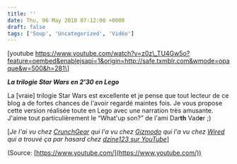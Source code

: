```yaml
---
title: ''
date: Thu, 06 May 2010 07:12:00 +0000
draft: false
tags: ['Soup', 'Uncategorized', 'Vidéo']
---
```


\[youtube https://www.youtube.com/watch?v=z0z\_TU4Gw5o?feature=oembed&enablejsapi=1&origin=http://safe.txmblr.com&wmode=opaque&w=500&h=281\]

_**La trilogie Star Wars en 2'30 en Lego**_

La \[vraie\] trilogie Star Wars est excellente et je pense que tout lecteur de ce blog a de fortes chances de l'avoir regardé maintes fois. Je vous propose cette version réalisée toute en Lego avec une narration très amusante. J'aime tout particulièrement le “What'up son?” de l'ami Dar**th** Vad**e**r ;)

\[_Je l'ai vu chez [CrunchGear](http://www.crunchgear.com/2010/05/06/the-star-wars-trilogy-told-in-213-with-legos/) qui l'a vu chez [Gizmodo](http://gizmodo.com/5530988/stop+motion-lego-star-wars-trilogy-in-two-minutes) qui l'a vu chez [Wired](http://www.wired.com/geekdad/2010/05/lego-star-wars-trilogy-in-2-minutes/) qui a trouvé ça par hasard chez [dzine123 sur YouTube](http://www.youtube.com/dzine123)_\]

(Source: [https://www.youtube.com/](https://www.youtube.com/))